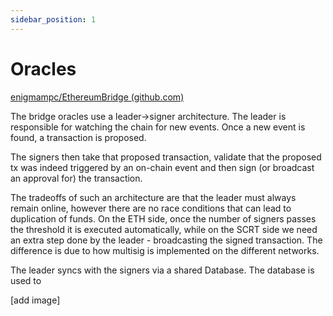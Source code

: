 ```yaml
---
sidebar_position: 1
---
```


# Oracles
[enigmampc/EthereumBridge (github.com)](https://github.com/enigmampc/EthereumBridge)

The bridge oracles use a leader->signer architecture. The leader is responsible for watching the chain for new events. Once a new event is found, a transaction is proposed.

The signers then take that proposed transaction, validate that the proposed tx was indeed triggered by an on-chain event and then sign (or broadcast an approval for) the transaction.

The tradeoffs of such an architecture are that the leader must always remain online, however there are no race conditions that can lead to duplication of funds.
On the ETH side, once the number of signers passes the threshold it is executed automatically, while on the SCRT side we need an extra step done by the leader - broadcasting the signed transaction. The difference is due to how multisig is implemented on the different networks.

The leader syncs with the signers via a shared Database. The database is used to 

[add image]

